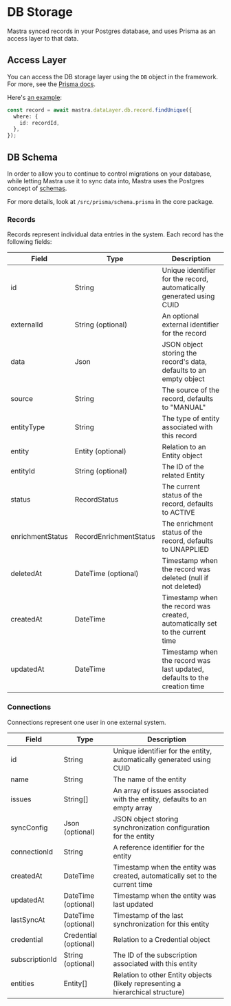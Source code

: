 # DB Storage

Mastra synced records in your Postgres database, and uses Prisma as an access layer to that data.

## Access Layer

You can access the DB storage layer using the `DB` object in the framework. For more, see the [Prisma docs](https://www.prisma.io/docs/orm/prisma-client/queries/crud#read).

Here's [an example](https://github.com/mastra-inc/future/blob/main/examples/contact-book/src/app/actions/record.ts#L12):

```ts
const record = await mastra.dataLayer.db.record.findUnique({
  where: {
    id: recordId,
  },
});
```

## DB Schema

In order to allow you to continue to control migrations on your database, while letting Mastra use it to sync data into, Mastra uses the Postgres concept of [schemas](https://www.postgresql.org/docs/current/ddl-schemas.html).

For more details, look at `/src/prisma/schema.prisma` in the core package.

### Records

Records represent individual data entries in the system. Each record has the following fields:

| Field            | Type                   | Description                                                                  |
| ---------------- | ---------------------- | ---------------------------------------------------------------------------- |
| id               | String                 | Unique identifier for the record, automatically generated using CUID         |
| externalId       | String (optional)      | An optional external identifier for the record                               |
| data             | Json                   | JSON object storing the record's data, defaults to an empty object           |
| source           | String                 | The source of the record, defaults to "MANUAL"                               |
| entityType       | String                 | The type of entity associated with this record                               |
| entity           | Entity (optional)      | Relation to an Entity object                                                 |
| entityId         | String (optional)      | The ID of the related Entity                                                 |
| status           | RecordStatus           | The current status of the record, defaults to ACTIVE                         |
| enrichmentStatus | RecordEnrichmentStatus | The enrichment status of the record, defaults to UNAPPLIED                   |
| deletedAt        | DateTime (optional)    | Timestamp when the record was deleted (null if not deleted)                  |
| createdAt        | DateTime               | Timestamp when the record was created, automatically set to the current time |
| updatedAt        | DateTime               | Timestamp when the record was last updated, defaults to the creation time    |

<!-- Note: The `RecordStatus` and `RecordEnrichmentStatus` are enum types defined elsewhere in the schema. -->

### Connections

Connections represent one user in one external system.

| Field          | Type                  | Description                                                                     |
| -------------- | --------------------- | ------------------------------------------------------------------------------- |
| id             | String                | Unique identifier for the entity, automatically generated using CUID            |
| name           | String                | The name of the entity                                                          |
| issues         | String[]              | An array of issues associated with the entity, defaults to an empty array       |
| syncConfig     | Json (optional)       | JSON object storing synchronization configuration for the entity                |
| connectionId   | String                | A reference identifier for the entity                                           |
| createdAt      | DateTime              | Timestamp when the entity was created, automatically set to the current time    |
| updatedAt      | DateTime (optional)   | Timestamp when the entity was last updated                                      |
| lastSyncAt     | DateTime (optional)   | Timestamp of the last synchronization for this entity                           |
| credential     | Credential (optional) | Relation to a Credential object                                                 |
| subscriptionId | String (optional)     | The ID of the subscription associated with this entity                          |
| entities       | Entity[]              | Relation to other Entity objects (likely representing a hierarchical structure) |
